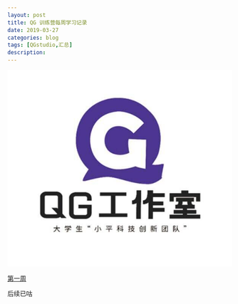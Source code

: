 ```yaml
---
layout: post
title: QG 训练营每周学习记录
date: 2019-03-27
categories: blog
tags: [QGstudio,汇总]
description:
---
```


![](/img/QG-studio.jpg)

[第一周](/blog/2019/03/27/QGstudio_week1/)

后续已咕